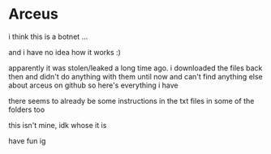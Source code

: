 # Arceus
i think this is a botnet ...

and i have no idea how it works :)

apparently it was stolen/leaked a long time ago. i downloaded the files back then and didn't do anything with them until now and can't find anything else about arceus on github so here's everything i have

there seems to already be some instructions in the txt files in some of the folders too

this isn't mine, idk whose it is

have fun ig
